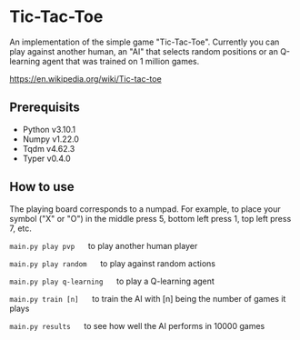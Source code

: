 # Tic-Tac-Toe
An implementation of the simple game "Tic-Tac-Toe". Currently you can play against another human, an "AI" that selects random positions or an Q-learning agent that was trained on 1 million games.

<https://en.wikipedia.org/wiki/Tic-tac-toe>

## Prerequisits
* Python v3.10.1
* Numpy v1.22.0
* Tqdm v4.62.3
* Typer v0.4.0

## How to use
The playing board corresponds to a numpad. For example, to place your symbol ("X" or "O") in the middle press 5, bottom left press 1, top left press 7, etc.

`main.py play pvp` &nbsp;&nbsp;&nbsp;&nbsp; to play another human player

`main.py play random` &nbsp;&nbsp;&nbsp;&nbsp; to play against random actions 

`main.py play q-learning` &nbsp;&nbsp;&nbsp;&nbsp; to play a Q-learning agent

`main.py train [n]` &nbsp;&nbsp;&nbsp;&nbsp; to train the AI with [n] being the number of games it plays

`main.py results` &nbsp;&nbsp;&nbsp;&nbsp; to see how well the AI performs in 10000 games
